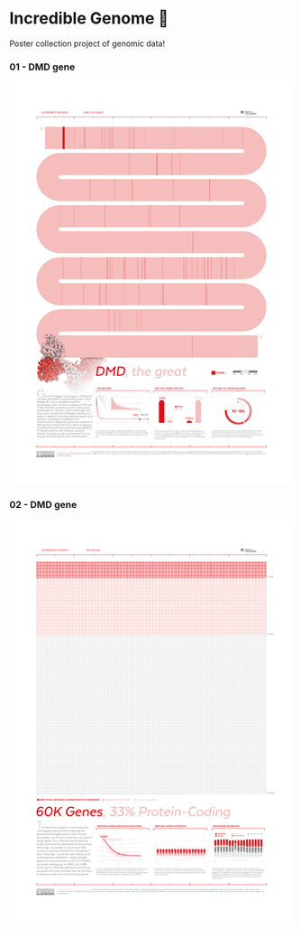 # Incredible Genome 🧬

Poster collection project of genomic data!

### 01 - DMD gene
![dmd_thumb](thumbs/01_dmd_gene.png)

### 02 - DMD gene
![dmd_thumb](thumbs/02_gencode.png)

